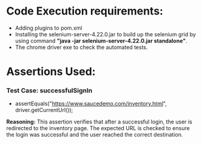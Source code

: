 # Code Execution requirements:
- Adding plugins to pom.xml
- Installing the selenium-server-4.22.0.jar to build up the selenium grid by using command **"java -jar selenium-server-4.22.0.jar standalone"**.
- The chrome driver exe to check the automated tests.
# Assertions Used:
### Test Case: successfulSignIn
- assertEquals("https://www.saucedemo.com/inventory.html", driver.getCurrentUrl());
  
**Reasoning:** This assertion verifies that after a successful login, the user is redirected to the inventory page. The expected URL is checked to ensure the login was successful and the user reached the correct destination.



